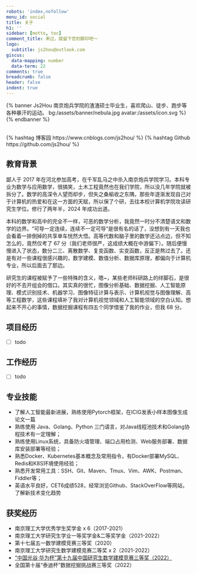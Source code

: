 ```yaml
---
robots: 'index,nofollow'
menu_id: social
title: 关于
h1: ''
sidebar: [motto, toc]
comment_title: 来过，就留下您的脚印吧～
logo:
  subtitle: js2hou@outlook.com
giscus:
  data-mapping: number
  data-term: 22
comments: true
breadcrumb: false
header: false
indent: true
---
```


{% banner Js2Hou 南京炮兵学院的渣渣硕士毕业生，喜欢爬山、徒步、跑步等各种暴汗的运动。 bg:/assets/banner/nebula.jpg avatar:/assets/icon.svg %}
{% endbanner %}

<br>
{% hashtag 博客园 https://www.cnblogs.com/js2hou/ %}
{% hashtag Github https://github.com/js2hou/  %}

## 教育背景

鄙人于 2017 年在河北参加高考，在千军乱马之中杀入南京炮兵学院学习。本科专业为数学与应用数学，很搞笑，土木工程竟然也在我们学院，所以没几年学院就被拆分了。数学的高深令人望而却步，但失之桑榆收之东隅，那些年逐渐发现自己对于计算机的热爱和在这一方面的天赋，所以保了个研，去往本校计算机学院攻读研究生学位。修行了两年半，2024 年成功出道。

本科的数学和高中的完全不一样，可恶的数学分析，我竟然一时分不清楚语文和数学的边界。“可导一定连续，连续不一定可导”是很有名的话了，没想到有一天我也会看着一排倒掉的共享单车恍然大悟。高等代数和脑子里的数学还沾点边，但不知怎么的，竟然仅考了 67 分（我们老师很严，这成绩大概在中游偏下）。随后便慢慢进入了状态，数分二三、离散数学、复变函数、实变函数，反正是熬过去了。还是有对一些课程很感兴趣的，数学建模、数值分析、数据库原理，都偏向于计算机专业，所以后面去了那边。

研究生的课程被赋予了一些特殊的含义，嗯~，某些老师科研路上的绊脚石，是很好的不去开组会的借口。其实真的很忙，图像分析基础、数据挖掘、人工智能原理、模式识别技术、机器学习、图像特征计算与表示、计算机视觉与图像理解、高等工程数学，这些课程填补了我对计算机视觉领域和人工智能领域的空白认知。想起来不开心的事情，数据挖掘课程有四五个同学借鉴了我的作业，但我 68 分。

## 项目经历

- [ ] todo

## 工作经历

- [ ] todo

## 专业技能

- 了解人工智能最新进展，熟练使用Pytorch框架，在ICIG发表小样本图像生成论文一篇
- 熟练使用 Java、Golang、Python 三门语言，对Java线程池技术和Golang协程技术有一定理解；
- 熟练使用Linux系统，具备防火墙管理、端口占用检测、Web服务部署、数据库安装部署等经验；
- 熟悉Docker、Kubernetes基本概念及常用指令，有Docker部署MySQL、Redis和K8S环境使用经验；
- 熟悉开发常用工具：SSH、Git、Maven、Tmux、Vim、AWK、Postman、Fiddler等；
- 英语水平良好，CET6成绩528，经常浏览Github、StackOverFlow等网站，了解新技术变化趋势

## 获奖经历

- 南京理工大学优秀学生奖学金 x 6（2017-2021）
- 南京理工大学研究生学业一等奖学金\&二等奖学金（2021-2022）
- 第十七届五一数学建模竞赛三等奖（2020）
- 南京理工大学研究生数学建模竞赛二等奖 x 2（2021-2022）
- [“中国光谷·华为杯”第十九届中国研究生数学建模竞赛三等奖（2022）](https://cpipc.acge.org.cn//cw/detail/4/2c90801584d24a80018561061bb34b48)
- 全国第十届“泰迪杯”数据挖掘挑战赛三等奖（2022）